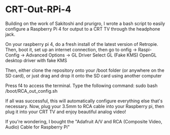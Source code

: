 # CRT-Out-RPi-4
Building on the work of Sakitoshi and prurigro, I wrote a bash script to easily configure a Raspberry Pi 4 for output to a CRT TV through the headphone jack.

On your raspberry pi 4, do a fresh install of the latest version of Retropie. Then, boot it, set up an internet connection,
then go to onfig -> Raspi-Config -> Advanced Options -> GL Driver
Select GL (Fake KMS) OpenGL desktop driver with fake KMS

Then, either clone the repository onto your /boot folder (or anywhere on the SD card), or just drag and drop it onto 
the SD card using another computer

Press f4 to access the terminal. Type the following command:
sudo bash /boot/RCA_out_config.sh

If all was successful, this will automatically configure everything else that's necessary.
Now, plug your 3.5mm to RCA cable into your Raspberry pi, then plug it into your CRT TV and enjoy beautiful analog video!

If you're wondering, I bought the "Adafruit A/V and RCA (Composite Video, Audio) Cable for Raspberry Pi"
